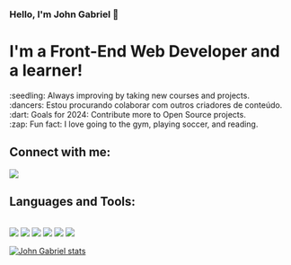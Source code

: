 ### Hello, I'm John Gabriel :wave:
<h1>I'm a Front-End Web Developer and a learner!</h1>
<p>
 :seedling: Always improving by taking new courses and projects.
  <br>
  :dancers: Estou procurando colaborar com outros criadores de conteúdo.
  <br>
  :dart: Goals for 2024: Contribute more to Open Source projects.
  <br>
  :zap: Fun fact: I love going to the gym, playing soccer, and reading.
</p>
<h2>Connect with me:</h2>
<a href="https://www.linkedin.com/in/john-gabriel13/"><img src="https://img.shields.io/badge/LinkedIn-0077B5?style=for-the-badge&logo=linkedin&logoColor=white"></a>
<br>
<h2>Languages and Tools:</h2>
<br>
<img src="https://img.shields.io/badge/JavaScript-F7DF1E?style=for-the-badge&logo=javascript&logoColor=black">
<img src="https://img.shields.io/badge/CSS3-1572B6?style=for-the-badge&logo=css3&logoColor=white"> 
<img src="https://img.shields.io/badge/HTML5-E34F26?style=for-the-badge&logo=html5&logoColor=white">
<img src="https://img.shields.io/badge/React-20232A?style=for-the-badge&logo=react&logoColor=61DAFB">
<img src="https://img.shields.io/badge/Visual_Studio_Code-0078D4?style=for-the-badge&logo=visual%20studio%20code&logoColor=white">
<img src="https://img.shields.io/badge/GIT-E44C30?style=for-the-badge&logo=git&logoColor=white">

[![John Gabriel stats](https://github-readme-stats.vercel.app/api?username=johngabriel13)](https://github.com/anuraghazra/github-readme-stats)
